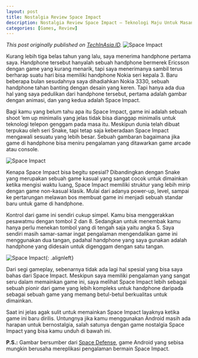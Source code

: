 ```yaml
---
layout: post
title: Nostalgia Review Space Impact
description: Nostalgia Review Space Impact – Teknologi Maju Untuk Masanya
categories: [Games, Review]
---
```


*This post originally published on [TechInAsia.ID](https://id.techinasia.com/nostalgia-review-space-impact/).*
![Space Impact](https://blog.arcestia.my.id/img/2015/10/Space-Impact-Featured.jpg "Screenshot of Space Impact")

Kurang lebih tiga belas tahun yang lalu, saya menerima handphone pertama saya. Handphone tersebut hanyalah sebuah handphone bermerek Ericsson dengan game yang kurang menarik, tapi saya menerimanya sambil terus berharap suatu hari bisa memiliki handphone Nokia seri kepala 3. Baru beberapa bulan sesudahnya saya dihadiahkan Nokia 3330, sebuah handphone tahan banting dengan desain yang keren. Tapi hanya ada dua hal yang saya pedulikan dari handphone tersebut, pertama adalah gambar dengan animasi, dan yang kedua adalah Space Impact.

Bagi kamu yang belum tahu apa itu Space Impact, game ini adalah sebuah shoot ’em up minimalis yang jelas tidak bisa dianggap minimalis untuk teknologi telepon genggam pada masa itu. Meskipun dunia telah dibuat terpukau oleh seri Snake, tapi tetap saja keberadaan Space Impact mengawali sesuatu yang lebih besar. Sebuah gambaran bagaimana jika game di handphone bisa meniru pengalaman yang ditawarkan game arcade atau console.

![Space Impact](https://blog.arcestia.my.id/img/2015/10/Space-Impact-Screenshot-1.jpg "Screenshot of Space Impact")

Kenapa Space Impact bisa begitu spesial? Dibandingkan dengan Snake yang merupakan sebuah game kasual yang sangat cocok untuk dimainkan ketika mengisi waktu luang, Space Impact memiliki struktur yang lebih mirip dengan game non-kasual klasik. Mulai dari adanya power-up, level, sampai ke pertarungan melawan bos membuat game ini menjadi sebuah standar baru untuk game di handphone.

Kontrol dari game ini sendiri cukup simpel. Kamu bisa menggerakkan pesawatmu dengan tombol 2 dan 8. Sedangkan untuk menembak kamu hanya perlu menekan tombol yang di tengah saja yaitu angka 5. Saya sendiri masih samar-samar ingat pengalaman mengendalikan game ini menggunakan dua tangan, padahal handphone yang saya gunakan adalah handphone yang didesain untuk digenggam dengan satu tangan.

![Space Impact](https://blog.arcestia.my.id/img/2015/10/Space-Impact-Screenshot.jpg "Screenshot of Space Impact"){: .alignleft}

Dari segi gameplay, sebenarnya tidak ada lagi hal spesial yang bisa saya bahas dari Space Impact. Meskipun saya memiliki pengalaman yang sangat seru dalam memainkan game ini, saya melihat Space Impact lebih sebagai sebuah pionir dari game yang lebih kompleks untuk handphone daripada sebagai sebuah game yang memang betul-betul berkualitas untuk dimainkan.

Saat ini jelas agak sulit untuk memainkan Space Impact layaknya ketika game ini baru dirilis. Untungnya jika kamu menggunakan Android masih ada harapan untuk bernostalgia, salah satunya dengan game nostalgia Space Impact yang bisa kamu unduh di bawah ini.

**P.S.:** Gambar bersumber dari [Space Defense](https://play.google.com/store/apps/details?id=com.byq.space_defense&hl=en), game Android yang sebisa mungkin berusaha mereplikasi pengalaman bermain Space Impact.
